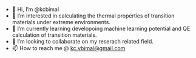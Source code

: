 - 👋 Hi, I’m @kcbimal
- 👀 I’m interested in calculating the thermal properties of transition materials under extreme environments.
- 🌱 I’m currently learning developoing machine learning potential and QE calculation of transition materials.
- 💞️ I’m looking to collaborate on my reserach related field.
- 📫 How to reach me @ kc.vbimal@gmail.com

<!---
kcbimal/kcbimal is a ✨ special ✨ repository because its `README.md` (this file) appears on your GitHub profile.
You can click the Preview link to take a look at your changes.
--->
